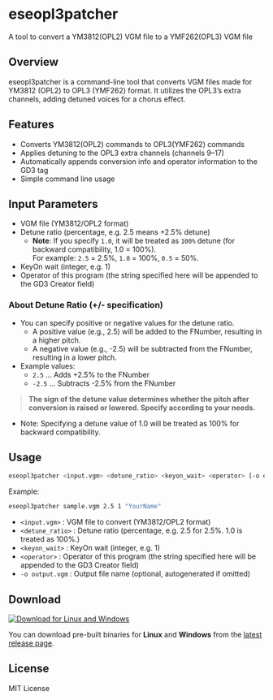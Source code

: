 # eseopl3patcher

A tool to convert a YM3812(OPL2) VGM file to a YMF262(OPL3) VGM file

## Overview

eseopl3patcher is a command-line tool that converts VGM files made for YM3812 (OPL2) to OPL3 (YMF262) format. It utilizes the OPL3’s extra channels, adding detuned voices for a chorus effect.

## Features

- Converts YM3812(OPL2) commands to OPL3(YMF262) commands
- Applies detuning to the OPL3 extra channels (channels 9–17)
- Automatically appends conversion info and operator information to the GD3 tag
- Simple command line usage

## Input Parameters

- VGM file (YM3812/OPL2 format)
- Detune ratio (percentage, e.g. 2.5 means +2.5% detune)
    - **Note**: If you specify `1.0`, it will be treated as `100%` detune (for backward compatibility, 1.0 = 100%).  
      For example: `2.5` = 2.5%, `1.0` = 100%, `0.5` = 50%.
- KeyOn wait (integer, e.g. 1)
- Operator of this program (the string specified here will be appended to the GD3 Creator field)

### About Detune Ratio (+/- specification)

- You can specify positive or negative values for the detune ratio.
    - A positive value (e.g., 2.5) will be added to the FNumber, resulting in a higher pitch.
    - A negative value (e.g., -2.5) will be subtracted from the FNumber, resulting in a lower pitch.
- Example values:
    - `2.5` … Adds +2.5% to the FNumber
    - `-2.5` … Subtracts -2.5% from the FNumber

> **The sign of the detune value determines whether the pitch after conversion is raised or lowered. Specify according to your needs.**

- Note: Specifying a detune value of 1.0 will be treated as 100% for backward compatibility.

## Usage

```sh
eseopl3patcher <input.vgm> <detune_ratio> <keyon_wait> <operator> [-o output.vgm]
```

Example:
```sh
eseopl3patcher sample.vgm 2.5 1 "YourName"
```

- `<input.vgm>` : VGM file to convert (YM3812/OPL2 format)
- `<detune_ratio>` : Detune ratio (percentage, e.g. 2.5 for 2.5%. 1.0 is treated as 100%.)
- `<keyon_wait>` : KeyOn wait (integer, e.g. 1)
- `<operator>` : Operator of this program (the string specified here will be appended to the GD3 Creator field)
- `-o output.vgm` : Output file name (optional, autogenerated if omitted)

## Download

[![Download for Linux and Windows](https://img.shields.io/github/v/release/emef2247/eseopl3patcher?label=Download%20latest%20release)](https://github.com/emef2247/eseopl3patcher/releases/latest)

You can download pre-built binaries for **Linux** and **Windows** from the [latest release page](https://github.com/emef2247/eseopl3patcher/releases/latest).

## License

MIT License